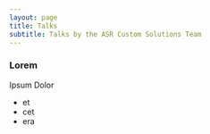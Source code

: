 ```yaml
---
layout: page
title: Talks
subtitle: Talks by the ASR Custom Solutions Team
---
```

### Lorem

Ipsum Dolor
- et
- cet
- era
